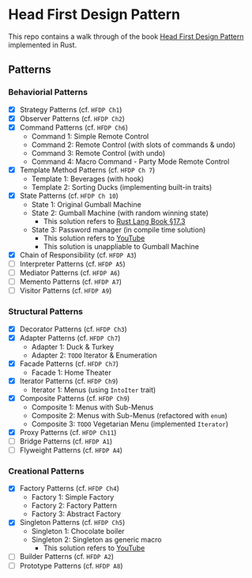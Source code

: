 # Head First Design Pattern

This repo contains a walk through of the book [Head First Design Pattern](https://github.com/bethrobson/Head-First-Design-Patterns) implemented in Rust.

## Patterns

### Behaviorial Patterns

-   [x] Strategy Patterns (cf. `HFDP Ch1`)
-   [x] Observer Patterns (cf. `HFDP Ch2`)
-   [x] Command Patterns (cf. `HFDP Ch6`)
    -   Command 1: Simple Remote Control
    -   Command 2: Remote Control (with slots of commands & undo)
    -   Command 3: Remote Control (with undo)
    -   Command 4: Macro Command - Party Mode Remote Control
-   [x] Template Method Patterns (cf. `HFDP Ch 7`)
    -   Template 1: Beverages (with hook)
    -   Template 2: Sorting Ducks (implementing built-in traits)
-   [x] State Patterns (cf. `HFDP Ch 10`)
    -   State 1: Original Gumball Machine
    -   State 2: Gumball Machine (with random winning state)
        -   This solution refers to [Rust Lang Book §17.3](https://doc.rust-lang.org/book/ch17-03-oo-design-patterns.html)
    -   State 3: Password manager (in compile time solution)
        -   This solution refers to [YouTube](https://www.youtube.com/watch?v=_ccDqRTx-JU)
        -   This solution is unappliable to Gumball Machine
-   [x] Chain of Responsibility (cf. `HFDP A3`)
-   [ ] Interpreter Patterns (cf. `HFDP A5`)
-   [ ] Mediator Patterns (cf. `HFDP A6`)
-   [ ] Memento Patterns (cf. `HFDP A7`)
-   [ ] Visitor Patterns (cf. `HFDP A9`)

### Structural Patterns

-   [x] Decorator Patterns (cf. `HFDP Ch3`)
-   [x] Adapter Patterns (cf. `HFDP Ch7`)
    -   Adapter 1: Duck & Turkey
    -   Adapter 2: `TODO` Iterator & Enumeration
-   [x] Facade Patterns (cf. `HFDP Ch7`)
    -   Facade 1: Home Theater
-   [x] Iterator Patterns (cf. `HFDP Ch9`)
    -   Iterator 1: Menus (using `IntoIter` trait)
-   [x] Composite Patterns (cf. `HFDP Ch9`)
    -   Composite 1: Menus with Sub-Menus
    -   Composite 2: Menus with Sub-Menus (refactored with `enum`)
    -   Composite 3: `TODO` Vegetarian Menu (implemented `Iterator`)
-   [x] Proxy Patterns (cf. `HFDP Ch11`)
-   [ ] Bridge Patterns (cf. `HFDP A1`)
-   [ ] Flyweight Patterns (cf. `HFDP A4`)

### Creational Patterns

-   [x] Factory Patterns (cf. `HFDP Ch4`)
    -   Factory 1: Simple Factory
    -   Factory 2: Factory Pattern
    -   Factory 3: Abstract Factory
-   [x] Singleton Patterns (cf. `HFDP Ch5`)
    -   Singleton 1: Chocolate boiler
    -   Singleton 2: Singleton as generic macro
        -   This solution refers to [YouTube](https://www.youtube.com/watch?v=ULn2JbTpWIM)
-   [ ] Builder Patterns (cf. `HFDP A2`)
-   [ ] Prototype Patterns (cf. `HFDP A8`)
